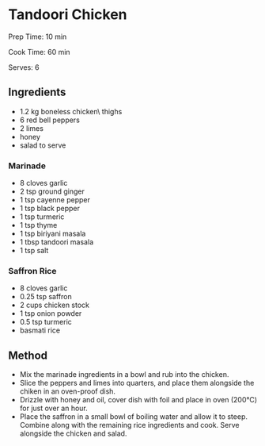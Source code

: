 # Tandoori Chicken

Prep Time: 10 min

Cook Time: 60 min

Serves: 6

## Ingredients

- 1.2 kg boneless chicken\\ thighs
- 6 red bell peppers
- 2 limes
- honey
- salad to serve

### Marinade

- 8 cloves garlic
- 2 tsp ground ginger
- 1 tsp cayenne pepper
- 1 tsp black pepper
- 1 tsp turmeric
- 1 tsp thyme
- 1 tsp biriyani masala
- 1 tbsp tandoori masala
- 1 tsp salt

### Saffron Rice

- 8 cloves garlic
- 0.25 tsp saffron
- 2 cups chicken stock
- 1 tsp onion powder
- 0.5 tsp turmeric
- basmati rice

## Method

- Mix the marinade ingredients in a bowl and rub into the chicken.
- Slice the peppers and limes into quarters, and place them alongside the chiken in an oven-proof dish.
- Drizzle with honey and oil, cover dish with foil and place in oven (200°C) for just over an hour.
- Place the saffron in a small bowl of boiling water and allow it to steep. Combine along with the remaining rice ingredients and cook. Serve alongside the chicken and salad.
